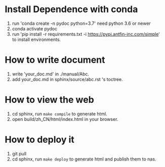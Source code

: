 
# Install Dependence with conda
1. run 'conda create -n pydoc python=3.7'  need python 3.6 or newer
2. conda activate pydoc
3. run 'pip install -r requirements.txt -i https://pypi.antfin-inc.com/simple' to install environments.

# How to write document
1. write 'your_doc.md' in ./manual/Abc.
2. add your_doc.md in sphinx/source/abc.rst 's toctree.

# How to view the web
1. cd sphinx, run `make compile` to generate html.
2. open build/zh_CN/html/index.html in your browser.

# How to deploy it
1. git pull
2. cd sphinx, run `make deploy` to generate html and publish them to nas.
